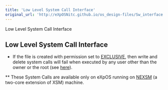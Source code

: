 ```yaml
---
title: 'Low Level System Call Interface'
original_url: 'http://eXpOSNitc.github.io/os_design-files/Sw_interface.html'
---
```







Low Level System Call Interface




























































  

  

  







Low Level System Call Interface
-------------------------------


  


* If the file
 is created with permission set to [EXCLUSIVE](../support_tools-files/constants.html), then
 write and delete system calls will fail when executed by any
 user other than the owner or the root (see [here](../os_spec-files/multiuser.html)).
 



** These System Calls are available only on eXpOS running on [NEXSM](../arch_spec-files/nexsm.html) (a two-core extension of XSM) machine. 
 


  
   















































